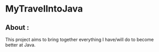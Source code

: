 # MyTravelIntoJava

## About :
This project aims to bring together everything I have/will do to become better at Java.
